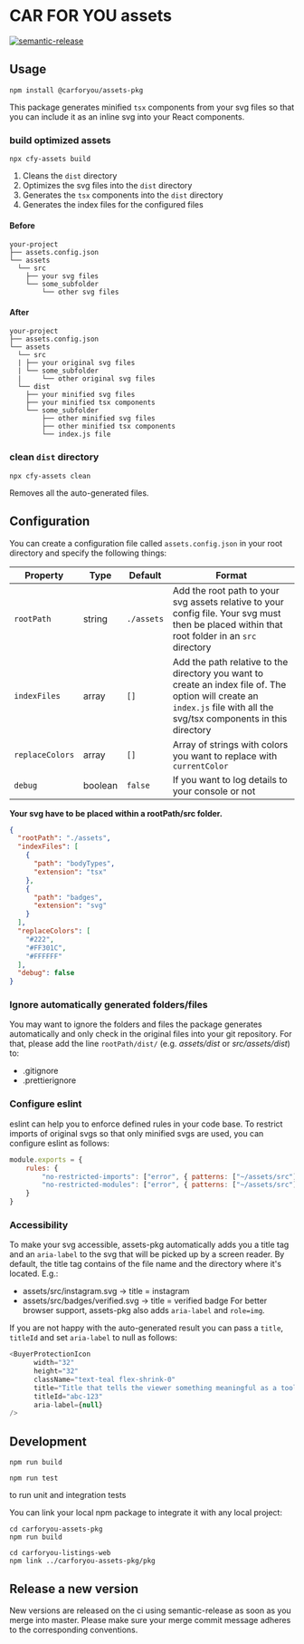 # CAR FOR YOU assets

[![semantic-release](https://img.shields.io/badge/%20%20%F0%9F%93%A6%F0%9F%9A%80-semantic--release-e10079.svg)](https://github.com/semantic-release/semantic-release)

## Usage
```
npm install @carforyou/assets-pkg
```
This package generates minified `tsx` components from your svg files so that you can include it as an inline svg into your React components.

### build optimized assets
```
npx cfy-assets build
```
1. Cleans the `dist` directory
2. Optimizes the svg files into the `dist` directory
3. Generates the `tsx` components into the `dist` directory
4. Generates the index files for the configured files

#### Before
```
your-project
├── assets.config.json
└── assets
  └── src
    ├── your svg files
    └── some_subfolder
        └── other svg files
```

#### After
```
your-project
├── assets.config.json
└── assets
  └── src
  | ├── your original svg files
  | └── some_subfolder
  |     └── other original svg files
  └── dist
    ├── your minified svg files
    ├── your minified tsx components
    └── some_subfolder
        ├── other minified svg files
        ├── other minified tsx components
        └── index.js file
```

### clean `dist` directory
```
npx cfy-assets clean
```
Removes all the auto-generated files.

## Configuration
You can create a configuration file called `assets.config.json` in your root directory and specify the following things:

| Property       | Type    | Default    | Format | 
| -------------- | ------- | ---------- | ------ |
| `rootPath`     | string  | `./assets` | Add the root path to your svg assets relative to your config file. Your svg must then be placed within that root folder in an `src` directory |
| `indexFiles`   | array   | `[]`       | Add the path relative to the directory you want to create an index file of. The option will create an `index.js` file with all the svg/tsx components in this directory |
| `replaceColors`| array   | `[]`       | Array of strings with colors you want to replace with `currentColor` |
| `debug`        | boolean | `false`    | If you want to log details to your console or not |

**Your svg have to be placed within a rootPath/src folder.**

````json
{
  "rootPath": "./assets",
  "indexFiles": [
    {
      "path": "bodyTypes",
      "extension": "tsx"
    },
    {
      "path": "badges",
      "extension": "svg"
    }
  ],
  "replaceColors": [
    "#222",
    "#FF301C",
    "#FFFFFF"
  ],
  "debug": false
}
````

### Ignore automatically generated folders/files

You may want to ignore the folders and files the package generates automatically and only check in the original files
into your git repository. For that, please add the line `rootPath/dist/` (e.g. _assets/dist_ or _src/assets/dist_) to:
- .gitignore
- .prettierignore

### Configure eslint
eslint can help you to enforce defined rules in your code base. To restrict imports of original svgs so that only minified svgs are used, you can configure eslint as follows:
````javascript
module.exports = {
    rules: {
        "no-restricted-imports": ["error", { patterns: ["~/assets/src"] } ],
        "no-restricted-modules": ["error", { patterns: ["~/assets/src"] } ]
    }
}
````

### Accessibility
To make your svg accessible, assets-pkg automatically adds you a title tag and an `aria-label` to the svg that will be picked up by a screen reader.
By default, the title tag contains of the file name and the directory where it's located. E.g.:
- assets/src/instagram.svg -> title = instagram
- assets/src/badges/verified.svg -> title = verified badge
For better browser support, assets-pkg also adds `aria-label` and `role=img`.
  
If you are not happy with the auto-generated result you can pass a `title`, `titleId` and set `aria-label` to null as follows:

````javascript
<BuyerProtectionIcon
      width="32"
      height="32"
      className="text-teal flex-shrink-0"
      title="Title that tells the viewer something meaningful as a tooltip"
      titleId="abc-123"
      aria-label={null}
/>
````

## Development
```
npm run build
```

```
npm run test
```
to run unit and integration tests

You can link your local npm package to integrate it with any local project:
```
cd carforyou-assets-pkg
npm run build

cd carforyou-listings-web
npm link ../carforyou-assets-pkg/pkg
```

## Release a new version

New versions are released on the ci using semantic-release as soon as you merge into master. Please
make sure your merge commit message adheres to the corresponding conventions.
